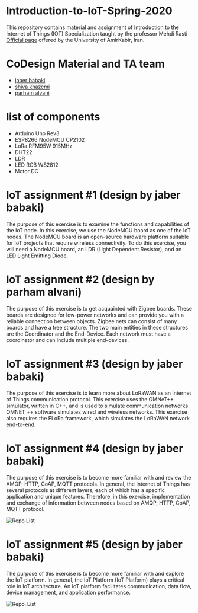 # Introduction-to-IoT-Spring-2020
This repository contains material and  assignment of  Introduction to the Internet of Things (IOT) Specialization taught by the professor Mehdi Rasti [Official page](https://aut.ac.ir/cv/2423/Mehdi-Rasti?slc_lang=en&&cv=2423&mod=scv) offered by the University of AmirKabir, Iran.

# CoDesign Material and TA team
* [jaber babaki](https://github.com/JaberBabaki)
* [shiva khazemi](https://github.com/Shiva-KT)
* [parham alvani](https://github.com/1995parham)

# list of components
* Arduino Uno Rev3
* ESP8266 NodeMCU CP2102
* LoRa RFM95W 915MHz
* DHT22
* LDR
* LED RGB WS2812
* Motor DC

# IoT assignment #1 (design by jaber babaki)
The purpose of this exercise is to examine the functions and capabilities of the IoT node. In this exercise, we use the NodeMCU board as one of the IoT nodes. The NodeMCU board is an open-source hardware platform suitable for IoT projects that require wireless connectivity.
To do this exercise, you will need a NodeMCU board, an LDR (Light Dependent Resistor), and an LED Light Emitting Diode.

# IoT assignment #2 (design by parham alvani)
The purpose of this exercise is to get acquainted with Zigbee boards. These boards are designed for low-power networks and can provide you with a reliable connection between objects. Zigbee nets can consist of many boards and have a tree structure. The two main entities in these structures are the Coordinator and the End-Device. Each network must have a coordinator and can include multiple end-devices.

# IoT assignment #3 (design by jaber babaki)
The purpose of this exercise is to learn more about LoRaWAN as an Internet of Things communication protocol. This exercise uses the OMNeT++ simulator, written in C++, and is used to simulate communication networks. OMNET ++ software simulates wired and wireless networks. This exercise also requires the FLoRa framework, which simulates the LoRaWAN network end-to-end.

# IoT assignment #4 (design by jaber babaki)
The purpose of this exercise is to become more familiar with and review the AMQP, HTTP, CoAP, MQTT protocols. In general, the Internet of Things has several protocols at different layers, each of which has a specific application and unique features. Therefore, in this exercise, implementation and exchange of information between nodes based on AMQP, HTTP, CoAP, MQTT protocol.


![Repo List](https://github.com/JaberBabaki/Introduction-to-IoT-Spring-2020/blob/master/Assignment-04/2021-03-01_234113.jpg)

# IoT assignment #5 (design by jaber babaki)
The purpose of this exercise is to become more familiar with and explore the IoT platform. In general, the IoT Platform (IoT Platform) plays a critical role in IoT architecture. An IoT platform facilitates communication, data flow, device management, and application performance.

![Repo_List](https://github.com/JaberBabaki/Introduction-to-IoT-Spring-2020/blob/master/Assignment-05/2021-03-02_121945.jpg)
